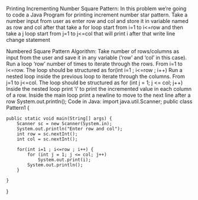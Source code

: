 Printing Incrementing Number Square Pattern:
In this problem we’re going to code a Java Program for printing increment number star pattern. Take a number input from user as enter row and col and store it in variable named as row and col after that take a for loop start from i=1 to i<=row and then take a j loop start from j=1 to j<=col that will print i after that write line change statement

Numbered Square Pattern
Algorithm:
Take number of rows/columns as input from the user and save it in any variable (‘row’ and ‘col’ in this case).
Run a loop ‘row’ number of times to iterate through the rows. From i=1 to i<=row.  The loop should be structured as for(int i=1 ; i<=row ; i++)
Run a nested loop inside the previous loop to iterate through the columns. From  j=1 to j<=col. The loop should be structured as for (int j = 1; j <= col; j++)
Inside the nested loop print ‘i’ to print the incremented value in each column of a row.
Inside the main loop print a newline to move to the next line after a row System.out.println(); 
Code in Java:
import java.util.Scanner;
public class Pattern1 {

	public static void main(String[] args) {
		Scanner sc = new Scanner(System.in);
		System.out.println("Enter row and col");
		int row = sc.nextInt();
		int col = sc.nextInt();

		for(int i=1 ; i<=row ; i++) {
			for (int j = 1; j <= col; j++) 
				System.out.print(i);
			System.out.println();
		}
		
	}

}
